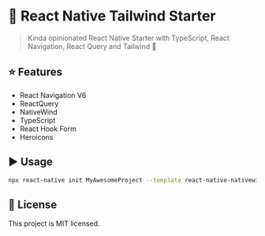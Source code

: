 # :8ball: React Native Tailwind Starter

> Kinda opinionated React Native Starter with TypeScript, React Navigation, React Query and Tailwind :raised_hands:

## :star: Features

- React Navigation V6
- ReactQuery
- NativeWind
- TypeScript
- React Hook Form
- Heroicons

## :arrow_forward: Usage

```sh
npx react-native init MyAwesomeProject --template react-native-nativewind-reactquery-typescript
```

## :bookmark: License

This project is MIT licensed.
